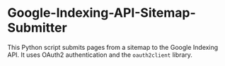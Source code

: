 # Google-Indexing-API-Sitemap-Submitter
This Python script submits pages from a sitemap to the Google Indexing API. It uses OAuth2 authentication and the `oauth2client` library.

